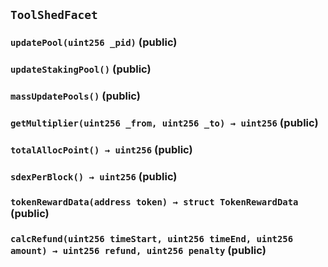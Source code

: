 ## `ToolShedFacet`






### `updatePool(uint256 _pid)` (public)





### `updateStakingPool()` (public)





### `massUpdatePools()` (public)





### `getMultiplier(uint256 _from, uint256 _to) → uint256` (public)





### `totalAllocPoint() → uint256` (public)





### `sdexPerBlock() → uint256` (public)





### `tokenRewardData(address token) → struct TokenRewardData` (public)





### `calcRefund(uint256 timeStart, uint256 timeEnd, uint256 amount) → uint256 refund, uint256 penalty` (public)









